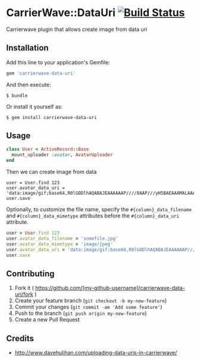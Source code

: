 # CarrierWave::DataUri [![Build Status](https://travis-ci.org/timsly/carrierwave-data-uri.svg)](https://travis-ci.org/timsly/carrierwave-data-uri)

Carrierwave plugin that allows create image from data uri

## Installation

Add this line to your application's Gemfile:

```ruby
gem 'carrierwave-data-uri'
```

And then execute:

    $ bundle

Or install it yourself as:

    $ gem install carrierwave-data-uri

## Usage

```ruby
class User < ActiveRecord::Base
  mount_uploader :avatar, AvatarUploader
end
```

Then we can create image from data

```
user = User.find 123
user.avatar_data_uri = 'data:image/gif;base64,R0lGODlhAQABAJEAAAAAAP////8AAP///yH5BAEAAAMALAAAAAABAAEAAAICVAEAOw=='
user.save
```

Optionally, to customize the file name, specify the `#{column}_data_filename` and `#{column}_data_mimetype` attributes before the `#{column}_data_uri` attribute.

```ruby
user = User.find 123
user.avatar_data_filename = 'somefile.jpg'
user.avatar_data_mimetype = 'image/jpeg'
user.avatar_data_uri = 'data:image/gif;base64,R0lGODlhAQABAJEAAAAAAP////8AAP///yH5BAEAAAMALAAAAAABAAEAAAICVAEAOw=='
user.save
```

## Contributing

1. Fork it ( https://github.com/[my-github-username]/carrierwave-data-uri/fork )
2. Create your feature branch (`git checkout -b my-new-feature`)
3. Commit your changes (`git commit -am 'Add some feature'`)
4. Push to the branch (`git push origin my-new-feature`)
5. Create a new Pull Request

## Credits

* http://www.davehulihan.com/uploading-data-uris-in-carrierwave/
